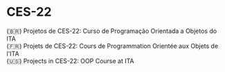 # CES-22

(🇧🇷) Projetos de CES-22: Curso de Programação Orientada a Objetos do ITA \
(🇫🇷) Projets de CES-22: Cours de Programmation Orientée aux Objets de l'ITA \
(🇺🇸) Projects in CES-22: OOP Course at ITA 
